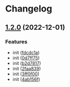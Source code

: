 # Changelog

## [1.2.0](https://github.com/Leena-sudo/react-screen-editor-simple/compare/v1.1.0...v1.2.0) (2022-12-01)


### Features

* init ([fdcdc1a](https://github.com/Leena-sudo/react-screen-editor-simple/commit/fdcdc1ae5e3095d9aa2424916c111d5693123491))
* init ([0d7ff75](https://github.com/Leena-sudo/react-screen-editor-simple/commit/0d7ff750c8b221565c91e75461d079fc43795d29))
* init ([b2d7817](https://github.com/Leena-sudo/react-screen-editor-simple/commit/b2d7817c122adeb99542ceb11931da32d0289201))
* init ([2faa839](https://github.com/Leena-sudo/react-screen-editor-simple/commit/2faa8394be7f72a0792ddd79f9883a46288aa547))
* init ([3ff0f00](https://github.com/Leena-sudo/react-screen-editor-simple/commit/3ff0f001289a07ed81066fe72fc5731c8eb01344))
* init ([4ab156f](https://github.com/Leena-sudo/react-screen-editor-simple/commit/4ab156fb64d6b78b6ec64c773f32ab685adfdd59))
